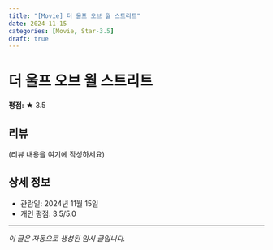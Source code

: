 ```yaml
---
title: "[Movie] 더 울프 오브 월 스트리트"
date: 2024-11-15
categories: [Movie, Star-3.5]
draft: true
---
```


# 더 울프 오브 월 스트리트

**평점:** ★ 3.5

## 리뷰

(리뷰 내용을 여기에 작성하세요)

## 상세 정보

- 관람일: 2024년 11월 15일
- 개인 평점: 3.5/5.0

---

*이 글은 자동으로 생성된 임시 글입니다.*
